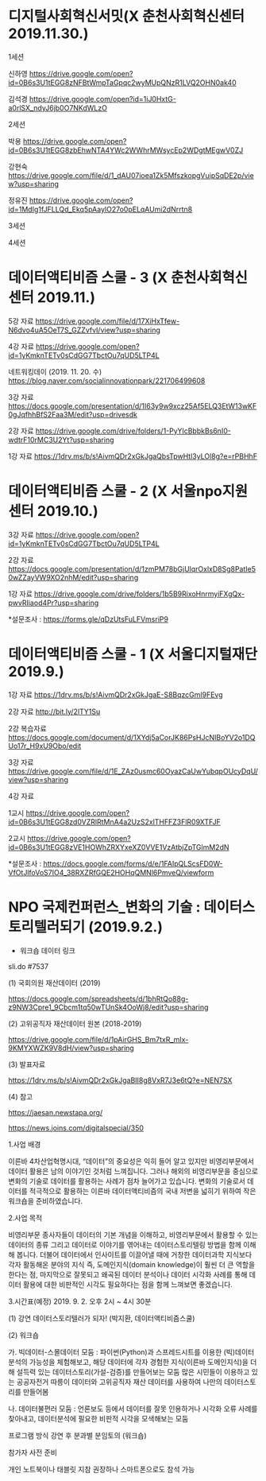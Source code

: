 # 디지털사회혁신서밋(X 춘천사회혁신센터 2019.11.30.)
1세션

신하영
https://drive.google.com/open?id=0B6s3U1tEGG8zNFBtWmpTaGpqc2wyMUpQNzR1LVQ2OHN0ak40

김석경
https://drive.google.com/open?id=1iJ0HxtG-a0rlSX_ndyJ6jb0O7NKdWLzO

2세션

박용
https://drive.google.com/open?id=0B6s3U1tEGG8zbEhwNTA4YWc2WWhrMWsycEp2WDgtMEgwV0ZJ

강현숙
https://drive.google.com/file/d/1_dAU07ioea1Zk5MfszkopgVuipSqDE2p/view?usp=sharing

정유진
https://drive.google.com/open?id=1MdIg1fJFLLQd_Ekq5pAaylO27o0pELqAUmi2dNrrtn8

3세션

4세션



# 데이터액티비즘 스쿨 - 3 (X 춘천사회혁신센터 2019.11.)

5강 자료
https://drive.google.com/file/d/17XiHxTfew-N6dvo4uA5OeT7S_GZZvfvI/view?usp=sharing

4강 자료
https://drive.google.com/open?id=1yKmknTETv0sCdGG7TbctOu7qUD5LTP4L

네트워킹데이 (2019. 11. 20. 수)
https://blog.naver.com/socialinnovationpark/221706499608

3강 자료
https://docs.google.com/presentation/d/1I63y9w9xcz25Af5ELQ3EtW13wKF0gJqfhhBfS2Faa3M/edit?usp=drivesdk

2강 자료
https://drive.google.com/drive/folders/1-PyYIcBbbkBs6nI0-wdtrF10rMC3U2Yt?usp=sharing

1강 자료
https://1drv.ms/b/s!AivmQDr2xGkJgaQbsTpwHtl3yLOl8g?e=rPBHhF

# 데이터액티비즘 스쿨 - 2 (X 서울npo지원센터 2019.10.)

3강 자료
https://drive.google.com/open?id=1yKmknTETv0sCdGG7TbctOu7qUD5LTP4L

2강 자료
https://docs.google.com/presentation/d/1zmPM78bGjUlqrOxlxD8Sg8PatIe50wZZayVW9XO2nhM/edit?usp=sharing

1강 자료
https://drive.google.com/drive/folders/1b5B9RixoHnrmyiFXgQx-pwvRIiaod4Pr?usp=sharing

*설문조사 :
https://forms.gle/qDzUtsFuLFVmsriP9

# 데이터액티비즘 스쿨 - 1 (X 서울디지털재단 2019.9.)

1강 자료
https://1drv.ms/b/s!AivmQDr2xGkJgaE-S8BqzcGml9FEvg

2강 자료
http://bit.ly/2lTY1Su

2강 복습자료
https://docs.google.com/document/d/1XYdj5aCorJK86PsHJcNIBoYV2o1DQUo17r_H9xU9Obo/edit

3강 자료
https://drive.google.com/file/d/1E_ZAz0usmc60OyazCaUwYubqpOUcyDqU/view?usp=sharing

4강 자료

1교시
https://drive.google.com/open?id=0B6s3U1tEGG8zd0VZRlRtMnA4a2UzS2xlTHFFZ3FlR09XTFJF

2교시
https://drive.google.com/open?id=0B6s3U1tEGG8zVE1HOWhZRXYxeXZ0VVE1VzAtbjZpTGlmM2dN

*설문조사 :
https://docs.google.com/forms/d/e/1FAIpQLScsFD0W-VfOtJlfoVoS7IO4_38RXZRfGQE2HOHqQMNl6PmveQ/viewform

# NPO 국제컨퍼런스_변화의 기술 : 데이터스토리텔러되기 (2019.9.2.) 

* 워크숍 데이터 링크

sli.do #7537

(1) 국회의원 재산데이터 (2019)

https://docs.google.com/spreadsheets/d/1bhRtQo88g-z9NW3Cpre1_9Cbcm1tq50wTUnSk4OoWj8/edit?usp=sharing

(2) 고위공직자 재산데이터 원본 (2018-2019)

https://drive.google.com/file/d/1pAirGHS_Bm7txR_mIx-9KMYXWZK9V8dH/view?usp=sharing

(3) 발표자료

https://1drv.ms/b/s!AivmQDr2xGkJgaBII8g8VxR7J3e6tQ?e=NEN7SX

(4) 참고

https://jaesan.newstapa.org/

https://news.joins.com/digitalspecial/350

1.사업 배경

이른바 4차산업혁명시대, “데이터”의 중요성은 익히 들어 알고 있지만 비영리부문에서 데이터 활용은 남의 이야기인 것처럼 느껴집니다. 그러나 해외의 비영리부문을 중심으로 변화의 기술로 데이터를 활용하는 사례가 점차 늘어가고 있습니다. 변화의 기술로서 데이터를 적극적으로 활용하는 이른바 데이터액티비즘의 국내 저변을 넓히기 위하여 작은 워크숍을 준비하였습니다.

2.사업 목적

비영리부문 종사자들이 데이터의 기본 개념을 이해하고, 비영리부문에서 활용할 수 있는 데이터의 종류 그리고 데이터로 이야기를 엮어내는 데이터스토리텔링 방법을 함께 이해해 봅니다. 더불어 데이터에서 인사이트를 이끌어낼 때에 거창한 데이터과학 지식보다 각자 활동해온 분야의 지식 즉, 도메인지식(domain knowledge)이 훨씬 더 큰 역할을 한다는 점, 마지막으로 잘못되고 왜곡된 데이터 분석이나 데이터 시각화 사례를 통해 데이터 활용에 대한 비판적인 시각도 필요하다는 점을 함께 느껴보면 좋겠습니다.

3.시간표(예정) 2019. 9. 2. 오후 2시 ~ 4시 30분

(1) 강연
데이터스토리텔러가 되자!
(박지환, 데이터액티비즘스쿨)

(2) 워크숍

가. 빅데이터-스몰데이터 모둠
: 파이썬(Python)과 스프레드시트를 이용한 (빅)데이터 분석의 가능성을 체험해보고, 해당 데이터에 각자 경험한 지식(이른바 도메인지식)을 더해 설득력 있는 데이터스토리(가설-검증)를 만들어보는 모둠
많은 시민들이 이용하고 있는 공공자전거 따릉이 데이터와 고위공직자 재산 데이터를 사용하여 나만의 데이터스토리를 만들어봄

나. 데이터불편러 모둠
: 언론보도 등에서 데이터를 잘못 인용하거나 시각화 오류 사례를 찾아내고, 데이터분석에 필요한 비판적 시각을 모색해보는 모둠

프로그램 방식
강연 후 분과별 분임토의 (워크숍)

참가자 
사전 준비

개인 노트북이나 태블릿 지참 권장하나 스마트폰으로도 참석 가능


